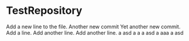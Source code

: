 # TestRepository
Add a new line to the file.
Another new commit
Yet another new commit.
Add a line.
Add another line.
Add another line.
a
asd
a
a
a
asd
a
aaa
a
asd
